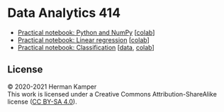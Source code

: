 Data Analytics 414
==================

- [Practical notebook: Python and NumPy](practicals/python_numpy/python_numpy.ipynb) [[colab](https://colab.research.google.com/github/kamperh/data414/blob/main/practicals/python_numpy/python_numpy.ipynb)]
- [Practical notebook: Linear regression](practicals/linear_regression/data414_linear_regression.ipynb)
[[colab](https://colab.research.google.com/github/kamperh/data414/blob/main/practicals/linear_regression/data414_linear_regression.ipynb)]
- [Practical notebook: Classification](practicals/classification/data414_classification.ipynb) [[data](practicals/classification/), [colab](https://colab.research.google.com/github/kamperh/data414/blob/main/practicals/classification/data414_classification.ipynb)]

License
-------
&copy; 2020-2021 Herman Kamper  
This work is licensed under a Creative Commons Attribution-ShareAlike
license ([CC BY-SA 4.0](http://creativecommons.org/licenses/by-sa/4.0/)).
